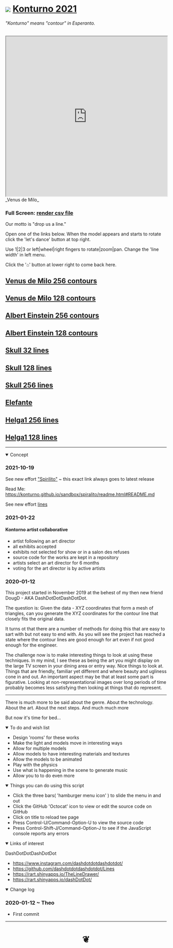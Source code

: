# [![](https://pushme-pullyou.github.io/tootoo-2021/lib/assets/icons/mark-github.svg )](https://github.com/konturno/konturno.github.io/ "Source code on GitHub" ) [Konturno 2021]( https://konturno.github.io/ "Home page" )


_"Konturno" means "contour" in Esperanto._

<br>

<iframe src=https://konturno.github.io/render-csv-file/ width=100% height=500px >Iframes are not viewable in GitHub source code view</iframe>
_Venus de Milo_

### Full Screen: [render csv file]( https://konturno.github.io/render-csv-file/ )


Our motto is "drop us a line."

Open one of the links below. When the model appears and starts to rotate click the 'let's dance' button at top right.

Use 1|2|3 or left|wheel|right fingers to rotate|zoom|pan. Change the 'line width' in left menu.

Click the '⌂' button at lower right to come back here.

## [Venus de Milo 256 contours ]( https://konturno.github.io/render-csv-file/v-2020-01-11/render-csv-file.html#camx=-90&camy=100&camz=50&tarx=0&tary=0&tarz=0&url=https://rawcdn.githack.com/konturno/konturno.github.io/master/csv-file-samples/venus-lines-256.csv )

## [Venus de Milo 128 contours ]( https://konturno.github.io/render-csv-file/v-2020-01-11/render-csv-file.html#camx=-90&camy=100&camz=50&tarx=0&tary=0&tarz=0&url=https://rawcdn.githack.com/konturno/konturno.github.io/master/csv-file-samples/venus-lines-128.csv )


## [Albert Einstein 256 contours]( https://konturno.github.io/render-csv-file/v-2020-01-11/render-csv-file.html#camx=-90&camy=100&camz=50&tarx=0&tary=0&tarz=0&url=https://rawcdn.githack.com/konturno/konturno.github.io/master/csv-file-samples/albert-small-lines-256.csv )

## [Albert Einstein 128 contours]( https://konturno.github.io/render-csv-file/v-2020-01-11/render-csv-file.html#camx=-90&camy=100&camz=50&tarx=0&tary=0&tarz=0&url=https://rawcdn.githack.com/konturno/konturno.github.io/master/csv-file-samples/albert-small-lines-256.csv )


## [Skull 32 lines]( https://konturno.github.io/render-csv-file/v-2020-01-11/render-csv-file.html#camx=-90&camy=100&camz=50&tarx=0&tary=0&tarz=0&url=https://rawcdn.githack.com/konturno/konturno.github.io/master/csv-file-samples/skull-lines-32.csv)

## [Skull 128 lines]( https://konturno.github.io/render-csv-file/v-2020-01-11/render-csv-file.html#camx=-90&camy=100&camz=50&tarx=0&tary=0&tarz=0&url=https://rawcdn.githack.com/konturno/konturno.github.io/master/csv-file-samples/skull-lines-128.csv)

## [Skull 256 lines]( https://konturno.github.io/render-csv-file/v-2020-01-11/render-csv-file.html#camx=-90&camy=100&camz=50&tarx=0&tary=0&tarz=0&url=https://rawcdn.githack.com/konturno/konturno.github.io/master/csv-file-samples/skull-lines-256.csv)


## [Elefante]( https://konturno.github.io/render-csv-file/v-2020-01-11/render-csv-file.html#camx=-90&camy=100&camz=50&tarx=0&tary=0&tarz=0&url=https://rawcdn.githack.com/konturno/konturno.github.io/master/csv-file-samples/elefante-lines-128.csv)


## [Helga1 256 lines]( https://konturno.github.io/render-csv-file/v-2020-01-11/render-csv-file.html#camx=-90&camy=100&camz=50&tarx=0&tary=0&tarz=0&url=https://rawcdn.githack.com/konturno/konturno.github.io/master/csv-file-samples/helga1-lines-256.csv)

## [Helga1 128 lines]( https://konturno.github.io/render-csv-file/v-2020-01-11/render-csv-file.html#camx=-90&camy=100&camz=50&tarx=0&tary=0&tarz=0&url=https://rawcdn.githack.com/konturno/konturno.github.io/master/csv-file-samples/helga1-lines-128.csv)

***




<details open >
<summary>Concept</summary>

### 2021-10-19

See new effort ["Spirilito"]( https://konturno.github.io/sandbox/spiralito/ ) ~ this exact link always goes to latest release

Read Me: https://konturno.github.io/sandbox/spiralito/readme.html#README.md

See new effort [lines]( https://konturno.github.io/sandbox/lines/)

### 2021-01-22


#### Kontorno artist collaborative

* artist following an art director
* all exhibits accepted
* exhibits not selected for show or in a salon des refuses
* source code for the works are kept in a repository
* artists select an art director for 6 months
* voting for the art director is by active artists



### 2020-01-12

This project started in November 2019 at the behest of my then new friend DougD - AKA DashDotDotDashDotDot.

The question is: Given the data - XYZ coordinates that form a mesh of triangles, can you generate the XYZ coordinates for the contour line that closely fits the original data.

It turns ot that there are a number of methods for doing this that are easy to sart with but not easy to end with. As you will see the project has reached a state where the contour lines are good enough for art even if not good enough for the engineer.

The challenge now is to make interesting things to look at using these techniques. In my mind, I see these as being the art you might display on the large TV screen in your dining area or entry way. Nice things to look at. Things that are friendly, familiar yet different and where beauty and ugliness cone in and out. An important aspect may be that at least some part is figurative. Looking at non-representational images over long periods of time probably becomes less satisfying then looking at things that do represent.

***

There is much more to be said about the genre. About the technology. About the art. About the next steps. And much much more

But now it's time for bed...




</details>

<details open >
<summary>To do and wish list </summary>

* Design 'rooms' for these works
* Make the light and models move in interesting ways
* Allow for multiple models
* Allow models to have interesting materials and textures
* Allow the models to be animated
* Play with the physics
* Use what is happening in the scene to generate music
* Allow you to to do even more


</details>

<details open >
<summary> Things you can do using this script</summary>

* Click the three bars( 'hamburger menu icon' ) to slide the menu in and out
* Click the GitHub 'Octocat' icon to view or edit the source code on GitHub
* Click on title to reload tee page
* Press Control-U/Command-Option-U to view the source code
* Press Control-Shift-J/Command-Option-J to see if the JavaScript console reports any errors

</details>

<details open >

<summary>Links of interest</summary>

DashDotDotDashDotDot

* https://www.instagram.com/dashdotdotdashdotdot/
* https://github.com/dashdotdotdashdotdot/Lines
* https://rart.shinyapps.io/TheLineDrawer/
* https://rart.shinyapps.io/dashDotDot/

</details>

<details open >
<summary>Change log </summary>

### 2020-01-12 ~ Theo

* First commit

</details>


***

# <center title="hello!" ><a href=javascript:window.scrollTo(0,0); style=text-decoration:none; > ❦ </a></center>
